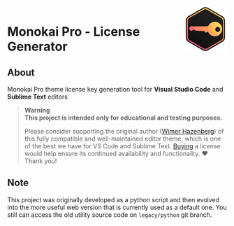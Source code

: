 <img align="right" width="100" height="100" src="img/png/icon_main.png">

# Monokai Pro - License Generator


## About
Monokai Pro theme license key generation tool for **Visual Studio Code** and **Sublime Text** editors

> **Warning**  
> **This project is intended only for educational and testing purposes.**  
>
> Please consider supporting the original author ([Wimer Hazenberg](https://monokai.nl/)) of this fully compatible and well-maintained editor theme, which is one of the best we have for VS Code and Sublime Text. [Buying](https://monokai.pro/) a license would help ensure its continued availability and functionality. ❤️ Thank you!


## Note
This project was originally developed as a python script and then evolved into the more useful web version that is currently used as a default one. You still can access the old utility source code on `legacy/python` git branch.
